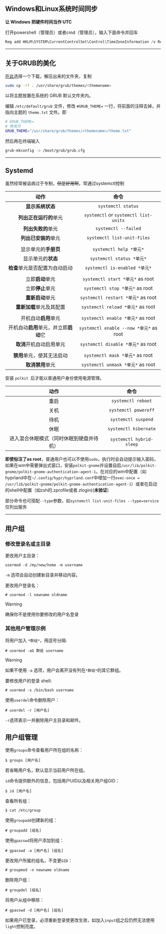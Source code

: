 ## Windows和Linux系统时间同步

**让 Windows 把硬件时间当作 UTC** 

打开powershell（管理员）或者cmd（管理员），输入下面命令并回车

```powershell
Reg add HKLM\SYSTEM\CurrentControlSet\Control\TimeZoneInformation /v RealTimeIsUniversal /t REG_DWORD /d 1
```



---

## 关于GRUB的美化

[在此](https://www.pling.com/browse?cat=109&ord=latest)选择一个下载，解压出来的文件夹，复制

```bash
sudo cp -rf . /usr/share/grub/themes/<themename>
```

以将主题放置在系统的 GRUB 默认文件夹内。

编辑 `/etc/default/grub` 文件，修改 `#GRUB_THEME=` 一行，将前面的注释去掉，并指向主题的 `theme.txt` 文件。即

```bash
# GRUB_THEME= 
# 修改为
GRUB_THEME="/usr/share/grub/themes/<themename>/theme.txt"
```

然后再在终端输入

```bash
grub-mkconfig -o /boot/grub/grub.cfg
```



---

## Systemd

虽然经常被诟病过于专制，~~但是好用啊~~，常通过systemctl控制

|                  动作                  |                  命令                   |
| :------------------------------------: | :-------------------------------------: |
|            **显示系统状态**            |           `systemctl status`            |
|         **列出正在运行的**单元         |  `systemctl` or `systemctl list-units`  |
|           **列出失败的**单元           |          `systemctl --failed`           |
|          **列出已安装的**单元          |       `systemctl list-unit-files`       |
|                                        |                                         |
|          显示单元的**手册页**          |         `systemctl help *单元*`         |
|           显示单元的**状态**           |        `systemctl status *单元*`        |
|     **检查**单元是否配置为自动启动     |      `systemctl is-enabled *单元*`      |
|                                        |                                         |
|            立即**启动**单元            |    `systemctl start *单元*` as root     |
|            立即**停止**单元            |     `systemctl stop *单元*` as root     |
|            **重新启动**单元            |   `systemctl restart *单元*` as root    |
|        **重新加载**单元及其配置        |    `systemctl reload *单元*` as root    |
|                                        |                                         |
|          开机自动**启用**单元          |    `systemctl enable *单元*` as root    |
| 开机自动**启用**单元，并立即**启动**它 | `systemctl enable --now *单元*` as root |
|        **取消**开机自动启用单元        |   `systemctl disable *单元*` as root    |
|                                        |                                         |
|       **禁用**单元，使其无法启动       |     `systemctl mask *单元*` as root     |
|            **取消禁用**单元            |    `systemctl unmask *单元*` as root    |

安装 `polkit `后才能以普通用户身份使用电源管理。

|                   动作                   |           命令           |
| :--------------------------------------: | :----------------------: |
|                   重启                   |    `systemctl reboot`    |
|                   关机                   |   `systemctl poweroff`   |
|                   待机                   |   `systemctl suspend`    |
|                   休眠                   |  `systemctl hibernate`   |
| 进入混合休眠模式（同时休眠到硬盘并待机） | `systemctl hybrid-sleep` |

**即使标注了as root**，普通用户也可以不使用`sudo`，执行时会自动提示输入密码，如果在wm中需要弹出式窗口，安装`polkit-gnome`并设置自启`/usr/lib/polkit-gnome/polkit-gnome-authentication-agent-1`，在对应的wm中配置（如hyprland中在`~/.config/hypr/hyprland.conf`中增加一行`exec-once = /usr/lib/polkit-gnome/polkit-gnome-authentication-agent-1`）或者在启动的shell中配置（如zsh的.zprofile或者.zlogin)(**未验证**)

部分命令也可搭配`--type`参数，如`systemctl list-unit-files --type=service`仅列出服务



---

## 用户组

### 修改登录名或主目录

更改用户主目录：

```
usermod -d /my/new/home -m username
```

`-m` 选项会自动创建新目录并移动内容。

更改用户登录名：

```
# usermod -l newname oldname
```

> [!WARNING]
>
> 确保你不是使用你要修改的用户名登录

### 其他用户管理示例

将用户加入 `*群组*`，用逗号分隔:

```
# usermod -aG 群组 username
```

> [!WARNING]
>
> 如果不使用 `-a` 选项，用户会离开没有列在`*群组*`的其它群组。

要修改用户的登录 shell:

```
# usermod -s /bin/bash username
```

使用`userdel`命令删除用户：

```
# userdel -r [用户名]
```

`-r`选项表示一并删除用户主目录和邮件。

## 用户组管理

使用`groups`命令查看用户所在组的名称：

```
$ groups [用户名]
```

若省略用户名，默认显示当前用户所在组。

`id`命令提供额外的信息，包括用户UID以及相关用户组GID：

```
$ id [用户名]
```

查看所有组：

```
$ cat /etc/group
```

使用`groupadd`创建新的组：

```
# groupadd [组名]
```

使用`gpasswd`将用户添加到组：

```
# gpasswd -a [用户名] [组名]
```

更改用户所属的组名，不变更`GID`：

```
# groupmod -n newname oldname
```

删除用户组：

```
# groupdel [组名]
```

将用户从组中移除：

```
# gpasswd -d [用户名] [组名]
```

如果用户已登录，必须重新登录使更改生效，如加入`input`组之后仍然无法使用`light`控制亮度。